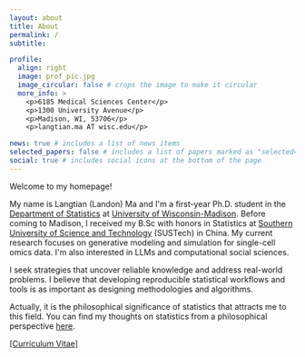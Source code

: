 ```yaml
---
layout: about
title: About
permalink: /
subtitle:

profile:
  align: right
  image: prof_pic.jpg
  image_circular: false # crops the image to make it circular
  more_info: >
    <p>6185 Medical Sciences Center</p>
    <p>1300 University Avenue</p>
    <p>Madison, WI, 53706</p>
    <p>langtian.ma AT wisc.edu</p>

news: true # includes a list of news items
selected_papers: false # includes a list of papers marked as "selected={true}"
social: true # includes social icons at the bottom of the page
---
```


Welcome to my homepage!

My name is Langtian (Landon) Ma and I'm a first-year Ph.D. student in the [Department of Statistics](https://stat.wisc.edu) at [University of Wisconsin-Madison](https://www.wisc.edu). Before coming to Madison, I received my B.Sc with honors in Statistics at [Southern University of Science and Technology](https://www.sustech.edu.cn/en/) (SUSTech) in China. My current research focuses on generative modeling and simulation for single-cell omics data. I'm also interested in LLMs and computational social sciences. 

I seek strategies that uncover reliable knowledge and address real-world problems. I believe that developing reproducible statistical workflows and tools is as important as designing methodologies and algorithms.

Actually, it is the philosophical significance of statistics that attracts me to this field. You can find my thoughts on statistics from a philosophical perspective [here](https://langtianm.github.io/blog/2024/Second-order/).

[\[Curriculum Vitae\]](https://langtianm.github.io/assets/documents/LangtianMa_CV.pdf)

